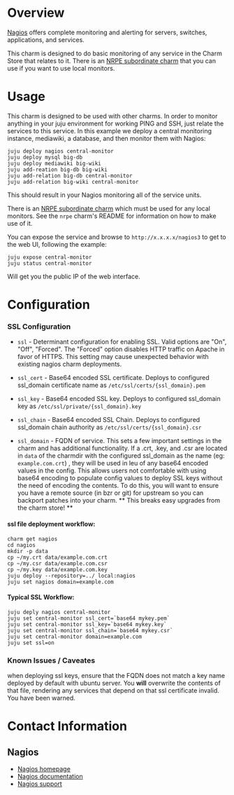 # Overview

[Nagios](http://nagios.org) offers complete monitoring and alerting for servers, switches, applications, and services.

This charm is designed to do basic monitoring of any service in the Charm Store that relates to it. There is an [NRPE subordinate charm](https://jujucharms.com/precise/nrpe/) that you can use if you want to use local monitors.

# Usage

This charm is designed to be used with other charms. In order to monitor anything in your juju environment for working PING and SSH, just relate the services to this service. In this example we deploy a central monitoring instance, mediawiki, a database, and then monitor them with Nagios:

    juju deploy nagios central-monitor
    juju deploy mysql big-db
    juju deploy mediawiki big-wiki
    juju add-reation big-db big-wiki
    juju add-relation big-db central-monitor
    juju add-relation big-wiki central-monitor

This should result in your Nagios monitoring all of the service units.

There is an [NRPE subordinate charm](https://jujucharms.com/precise/nrpe/) which must be used for any local monitors.  See the `nrpe` charm's README for information on how to make use of it.

You can expose the service and browse to `http://x.x.x.x/nagios3` to get to the web UI, following the example:

    juju expose central-monitor
    juju status central-monitor

Will get you the public IP of the web interface.

# Configuration

### SSL Configuration

- `ssl` - Determinant configuration for enabling SSL. Valid options are "On", "Off", "Forced". The "Forced" option disables HTTP traffic on Apache in favor of HTTPS. This setting may cause unexpected behavior with existing nagios charm deployments.

- `ssl_cert` - Base64 encoded SSL certificate. Deploys to configured ssl_domain certificate name as `/etc/ssl/certs/{ssl_domain}.pem`

- `ssl_key` - Base64 encoded SSL key. Deploys to configured ssl_domain key as `/etc/ssl/private/{ssl_domain}.key`

- `ssl_chain` - Base64 encoded SSL Chain. Deploys to configured ssl_domain chain authority as `/etc/ssl/certs/{ssl_domain}.csr`

- `ssl_domain` - FQDN of service. This sets a few important settings in the charm and
has additional functionality. If a .crt, .key, and .csr are located in `data` of the charmdir with the configured ssl_domain as the name (eg: `example.com.crt`) , they will be used in leu of any base64 encoded values in the config. This allows users not comfortable with using base64 encoding to populate config values to deploy SSL keys without the need of encoding the contents. To do this, you will want to ensure you have a remote source (in bzr or git) for upstream so you can backport patches into your charm. ** This breaks easy upgrades from the charm store! **

#### ssl file deployment workflow:
```
charm get nagios
cd nagios
mkdir -p data
cp ~/my.crt data/example.com.crt
cp ~/my.csr data/example.com.csr
cp ~/my.key data/example.com.key
juju deploy --repository=../ local:nagios
juju set nagios domain=example.com
```

#### Typical SSL Workflow:

```
juju deply nagios central-monitor
juju set central-monitor ssl_cert=`base64 mykey.pem`
juju set central-monitor ssl_key=`base64 mykey.key`
juju set central-monitor ssl_chain=`base64 mykey.csr`
juju set central-monitor domain=example.com
juju set ssl=on
```

### Known Issues / Caveates

when deploying ssl keys, ensure that the FQDN does not match a key name deployed by default with ubuntu server. You **will** overwrite the contents of that file, rendering any services that depend on that ssl certificate invalid. You have been warned.


<!--
The monitors interface expects three fields:

- `monitors` - YAML matching the monitors yaml spec. See example.monitors.yaml for more information.
- `target-id` - Assign any monitors to this target host definition.
- `target-address` - Optional, specifies the host of the target to monitor. This must be specified by at least one unit so that the intended target-id will be monitorable. -->


# Contact Information

## Nagios

- [Nagios homepage](http://nagios.org)
- [Nagios documentation](http://www.nagios.org/documentation)
- [Nagios support](http://www.nagios.org/support)
